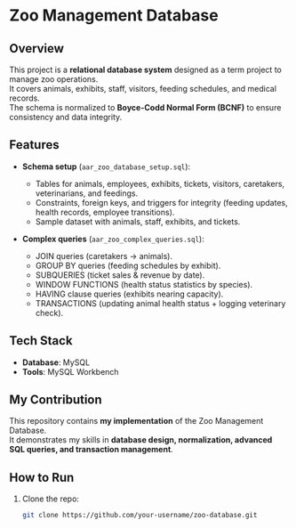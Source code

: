 # Zoo Management Database

## Overview
This project is a **relational database system** designed as a term project to manage zoo operations.  
It covers animals, exhibits, staff, visitors, feeding schedules, and medical records.  
The schema is normalized to **Boyce-Codd Normal Form (BCNF)** to ensure consistency and data integrity.

## Features
- **Schema setup** (`aar_zoo_database_setup.sql`):  
  - Tables for animals, employees, exhibits, tickets, visitors, caretakers, veterinarians, and feedings.  
  - Constraints, foreign keys, and triggers for integrity (feeding updates, health records, employee transitions).  
  - Sample dataset with animals, staff, exhibits, and tickets.  

- **Complex queries** (`aar_zoo_complex_queries.sql`):  
  - JOIN queries (caretakers → animals).  
  - GROUP BY queries (feeding schedules by exhibit).  
  - SUBQUERIES (ticket sales & revenue by date).  
  - WINDOW FUNCTIONS (health status statistics by species).  
  - HAVING clause queries (exhibits nearing capacity).  
  - TRANSACTIONS (updating animal health status + logging veterinary check).  

## Tech Stack
- **Database**: MySQL
- **Tools**: MySQL Workbench  

## My Contribution
This repository contains **my implementation** of the Zoo Management Database.  
It demonstrates my skills in **database design, normalization, advanced SQL queries, and transaction management**.

## How to Run
1. Clone the repo:  
   ```bash
   git clone https://github.com/your-username/zoo-database.git

